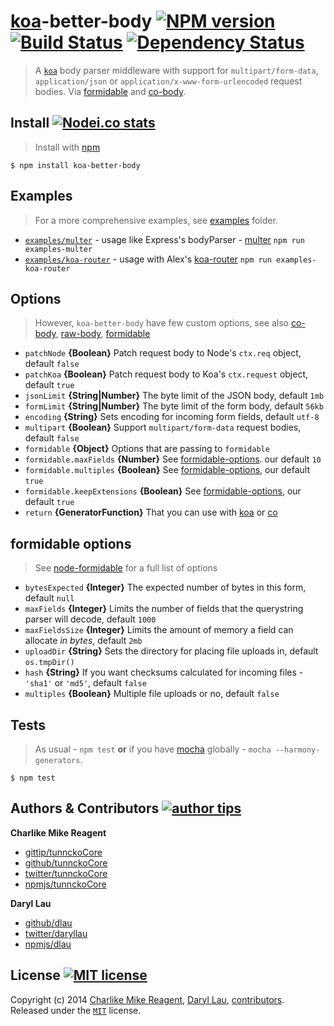 # [koa][koa-url]-better-body [![NPM version][npmjs-img]][npmjs-url] [![Build Status][travis-img]][travis-url] [![Dependency Status][depstat-img]][depstat-url]
> A [`koa`][koa-url] body parser middleware with support for `multipart/form-data`, `application/json` or `application/x-www-form-urlencoded` request bodies. Via [formidable][formidable-url] and [co-body][cobody-url].


## Install [![Nodei.co stats][npmjs-install]][npmjs-url] 
> Install with [npm](https://npmjs.org)

```
$ npm install koa-better-body
```


## Examples
> For a more comprehensive examples, see [examples](./examples) folder.

- [`examples/multer`](./examples/multer.js) - usage like Express's bodyParser - [multer][multer-url] `npm run examples-multer`
- [`examples/koa-router`](./examples/koa-router.js) - usage with Alex's [koa-router][koa-router-url] `npm run examples-koa-router`


## Options
> However, `koa-better-body` have few custom options, see also [co-body][cobody-url], [raw-body][rawbody-url], [formidable][formidable-url]

- `patchNode` **{Boolean}** Patch request body to Node's `ctx.req` object, default `false`
- `patchKoa` **{Boolean}** Patch request body to Koa's `ctx.request` object, default `true`
- `jsonLimit` **{String|Number}** The byte limit of the JSON body, default `1mb`
- `formLimit` **{String|Number}** The byte limit of the form body, default `56kb`
- `encoding` **{String}** Sets encoding for incoming form fields, default `utf-8`
- `multipart` **{Boolean}** Support `multipart/form-data` request bodies, default `false`
- `formidable` **{Object}** Options that are passing to `formidable`
- `formidable.maxFields` **{Number}** See [formidable-options](./readme.md#formidable-options). our default `10`
- `formidable.multiples` **{Boolean}** See [formidable-options](./readme.md#formidable-options), our default `true`
- `formidable.keepExtensions` **{Boolean}** See [formidable-options](./readme.md#formidable-options), our default `true`
- `return` **{GeneratorFunction}** That you can use with [koa][koa-url] or [co][co-url]


## formidable options
> See [node-formidable][formidable-url] for a full list of options

- `bytesExpected` **{Integer}** The expected number of bytes in this form, default `null`
- `maxFields` **{Integer}** Limits the number of fields that the querystring parser will decode, default `1000`
- `maxFieldsSize` **{Integer}** Limits the amount of memory a field can allocate _in bytes_, default `2mb`
- `uploadDir` **{String}** Sets the directory for placing file uploads in, default `os.tmpDir()`
- `hash` **{String}** If you want checksums calculated for incoming files - `'sha1'` or `'md5'`, default `false`
- `multiples` **{Boolean}** Multiple file uploads or no, default `false`


## Tests
> As usual - `npm test` **or** if you have [mocha][mocha-url] globally - `mocha --harmony-generators`.

```
$ npm test
```


## Authors & Contributors [![author tips][author-gittip-img]][author-gittip]

**Charlike Mike Reagent**
+ [gittip/tunnckoCore][author-gittip]
+ [github/tunnckoCore][author-github]
+ [twitter/tunnckoCore][author-twitter]
+ [npmjs/tunnckoCore][author-npmjs]

**Daryl Lau**
+ [github/dlau][author-dlau-github]
+ [twitter/daryllau][author-dlau-twitter]
+ [npmjs/dlau][author-dlau-npmjs]



## License [![MIT license][license-img]][license-url]
Copyright (c) 2014 [Charlike Mike Reagent][author-website], [Daryl Lau][author-dlau-website], [contributors](https://github.com/tunnckoCore/koa-better-body/graphs/contributors).  
Released under the [`MIT`][license-url] license.


[npmjs-url]: http://npm.im/koa-body
[npmjs-img]: http://img.shields.io/npm/v/koa-body.svg
[npmjs-install]: https://nodei.co/npm/koa-body.png?mini=true

[license-url]: https://github.com/dlau/koa-body/blob/master/license.md
[license-img]: http://img.shields.io/badge/license-MIT-blue.svg

[travis-url]: https://travis-ci.org/dlau/koa-body
[travis-img]: https://travis-ci.org/dlau/koa-body.png?branch=master

[depstat-url]: https://david-dm.org/dlau/koa-body
[depstat-img]: https://david-dm.org/dlau/koa-body.png

[author-gittip-img]: http://img.shields.io/gittip/tunnckoCore.svg
[author-gittip]: https://www.gittip.com/tunnckoCore
[author-github]: https://github.com/tunnckoCore
[author-twitter]: https://twitter.com/tunnckoCore

[author-website]: http://www.whistle-bg.tk
[author-npmjs]: https://npmjs.org/~tunnckocore

[author-dlau-github]: https://github.com/dlau
[author-dlau-twitter]: https://twitter.com/daryllau
[author-dlau-npmjs]: https://npmjs.org/~dlau
[author-dlau-website]: http://weak.io/

[cobody-url]: https://github.com/visionmedia/co-body
[mocha-url]: https://github.com/visionmedia/mocha
[rawbody-url]: https://github.com/stream-utils/raw-body
[multer-url]: https://github.com/expressjs/multer
[koa-router-url]: https://github.com/alexmingoia/koa-router
[koa-url]: https://github.com/koajs/koa
[formidable-url]: https://github.com/felix
[co-url]: https://github.com/visionmedia/co
